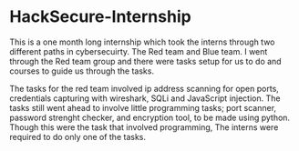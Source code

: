 # HackSecure-Internship
This is a one month long internship which took the interns through two different paths in cybersecuirty. The Red team and Blue team. I went through the Red team group and there were tasks setup for us to do and courses to guide us through the tasks.

The tasks for the red team involved ip address scanning for open ports, credentials capturing with wireshark, SQLi and JavaScript injection. The tasks still went ahead to involve little programming tasks; port scanner, password strenght checker, and encryption tool, to be made using python. Though this were the task that involved programming, The interns were required to do only one of the tasks.
